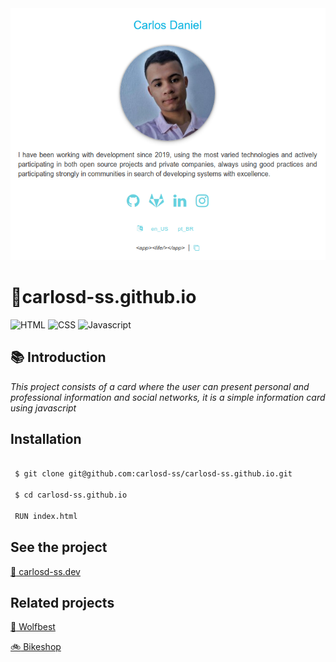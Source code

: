 <img src="https://github.com/carlosd-ss/carlosd-ss.github.io/blob/master/.github/a.png" widht="200">


# :briefcase:carlosd-ss.github.io

![HTML](https://img.shields.io/badge/html-%20-orange)
![CSS](https://img.shields.io/badge/css-%20-blue)
![Javascript](https://img.shields.io/badge/javascript-%20-yellow)



## :books: Introduction

*This project consists of a card where the user can present personal and professional information and social networks, it is a simple information card using javascript*


## Installation


```zsh

 $ git clone git@github.com:carlosd-ss/carlosd-ss.github.io.git

 $ cd carlosd-ss.github.io
 
 RUN index.html
```

## See the project

[:briefcase: carlosd-ss.dev](https://carlosd-ss.github.io/?l=en_US)

## Related projects

[:wolf: Wolfbest](https://github.com/carlosd-ss/wolfbest)

[:bike: Bikeshop](https://carlosd-ss.github.io/bikeshop/)
